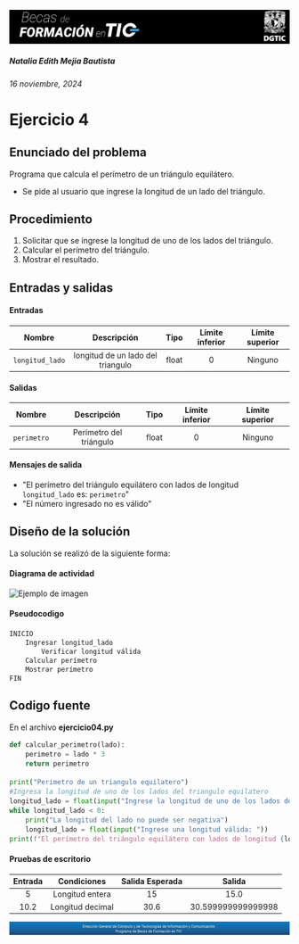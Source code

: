 ![headerDGTIC](/Imagenes/headerDGTIC.png)

##### Natalia Edith Mejia Bautista 
###### 16 noviembre, 2024

# Ejercicio 4

## Enunciado del problema
Programa que calcula el perímetro de un triángulo equilátero.
- Se pide al usuario que ingrese la longitud de un lado del triángulo.

## Procedimiento 
1. Solicitar que se ingrese la longitud de uno de los lados del triángulo.
2. Calcular el perímetro del triángulo.
3. Mostrar el resultado.


## Entradas y salidas
#### Entradas
| Nombre  | Descripción  | Tipo | Límite inferior | Límite superior |
|:-------------:|:---------------:| :-------------:|:---------:|:---------:|
| `longitud_lado` | longitud de un lado del triangulo | float | 0 | Ninguno  |

#### Salidas
| Nombre  | Descripción  | Tipo | Límite inferior | Límite superior |
|:-------------:|:---------------:| :-------------:|:---------:|:---------:|
| `perimetro` | Perímetro del triángulo | float | 0 | Ninguno |

#### Mensajes de salida
- "El perímetro del triángulo equilátero con lados de longitud `longitud_lado` es: `perimetro`"
- "El número ingresado no es válido"

## Diseño de la solución 
La solución se realizó de la siguiente forma:
#### Diagrama de actividad
![Ejemplo de imagen](https://ejemplo.com/imagen.png)


#### Pseudocodigo
```plaintext
INICIO
    Ingresar longitud_lado
        Verificar longitud válida
    Calcular perímetro
    Mostrar perímetro
FIN
```

## Codigo fuente
En el archivo **ejercicio04.py**
```python
def calcular_perimetro(lado):
    perimetro = lado * 3
    return perimetro

print("Perimetro de un triangulo equilatero")
#Ingresa la longitud de uno de los lados del triangulo equilatero
longitud_lado = float(input("Ingrese la longitud de uno de los lados del triangulo equilatero: "))
while longitud_lado < 0:
    print("La longitud del lado no puede ser negativa")
    longitud_lado = float(input("Ingrese una longitud válida: "))
print(f"El perímetro del triángulo equilátero con lados de longitud {longitud_lado} es:", calcular_perimetro(longitud_lado))
```

#### Pruebas de escritorio
| Entrada |Condiciones | Salida Esperada | Salida |
|:-------------:|:---------------:| :-------------:|:-------------:|
| 5 | Longitud entera | 15 | 15.0 |
| 10.2 | Longitud decimal | 30.6 | 30.599999999999998 |


![footerDGTIC](/Imagenes/footerDGTIC.png)